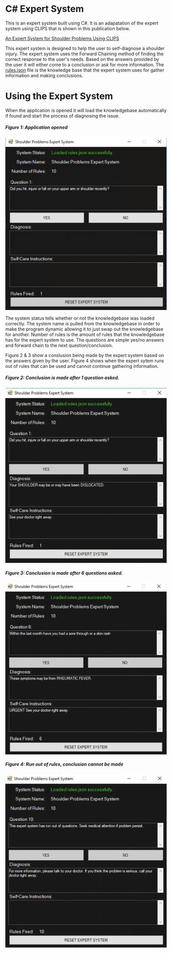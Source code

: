 # C# Expert System
This is an expert system built using C#. It is an adapatation of the expert system using CLIPS that is shown in this publication below.

[An Expert System for Shoulder Problems Using CLIPS](https://www.researchgate.net/publication/303388345_An_expert_system_for_shoulder_problems_using_CLIPS)


This expert system is designed to help the user to self-diagnose a shoulder injury. The expert system uses the Forward Chaining method of finding the correct response to the user's needs. Based on the answers provided by the user it will either come to a conclusion or ask for more information. The [rules.json](ShoulderExpertSystem/rules.json) file is the knowledge base that the expert system uses for gather information and making conclusions.

# Using the Expert System
When the application is opened it will load the knowledgebase automatically if found and start the process of diagnosing the issue.

##### Figure 1: Application opened
![appOpened](images/appOpened.PNG)

The system status tells whether or not the knowledgebase was loaded correctly. The system name is pulled from the knowledgebase in order to make the program dynamic allowing it to just swap out the knowledgebase for another. Number of rules is the amount of rules that the knowledgebase has for the expert system to use. The questions are simple yes/no answers and forward chain to the next question/conclusion.

Figure 2 & 3 show a conslusion being made by the expert system based on the answers given by the user. Figure 4 shows when the expert sytem runs out of rules that can be used and cannot continue gathering information.


##### Figure 2: Conclusion is made after 1 question asked.
![conclusionExample1](images/conclusionExample1.PNG)

##### Figure 3: Conclusion is made after 6 questions asked.
![conclusionExample2](images/conclusionExample2.PNG)

##### Figure 4: Run out of rules, conclusion cannot be made
![endOfRules](images/endOfRules.PNG)